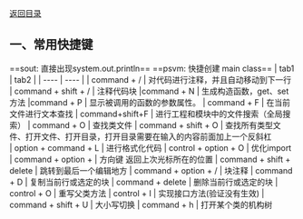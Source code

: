 [返回目录](./1.%20java学习目录.md)
## 一、常用快捷键

==sout: 直接出现system.out.println==
==psvm: 快捷创建 main class==
| tab1 | tab2 |
| ---- | ---- |
| command + /   | 对代码进行注释，并且自动移动到下一行
| command + shift + / | 注释代码块
|command + N | 生成构造函数，get、set方法 
|command + P    |      显示被调用的函数的参数属性。
| command + F     |     在当前文件进行文本查找
| command+shift+F |     进行工程和模块中的文件搜索（全局搜索）
| command + O     |     查找类文件
| command + shift + O | 查找所有类型文件、打开文件、打开目录，打开目录需要在输入的内容前面加上一个反斜杠   
| option + command + L   |      进行格式化代码
| control + option + O    |     优化import
| command + option +       |    方向键 返回上次光标所在的位置
| command + shift + delete  |   跳转到最后一个编辑地方
|  command + option + /   |     块注释
|  command + D          |       复制当前行或选定的块
|  command + delete      |      删除当前行或选定的块
|  control + O        |         重写父类方法
|  control + I       |          实现接口方法(验证没有生效)
| command + shift + U  |       大小写切换
| command + h         |        打开某个类的机构树